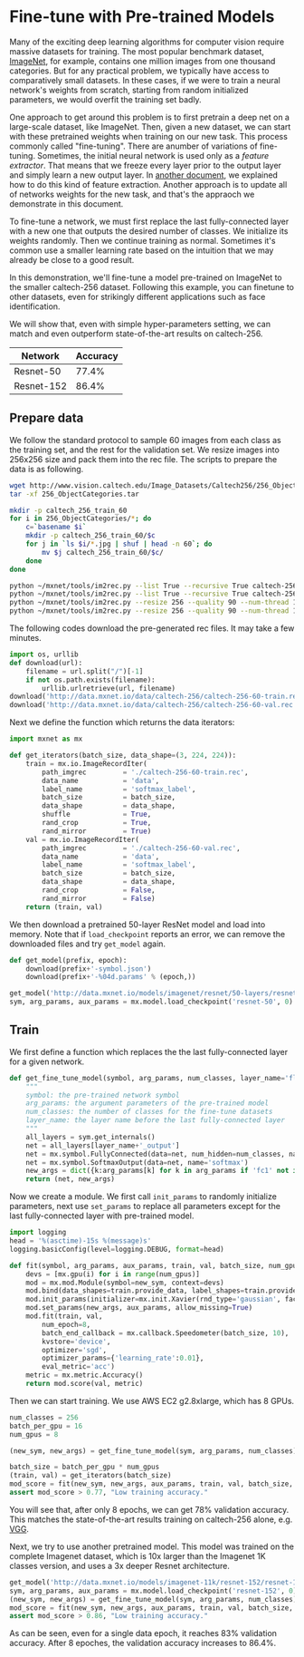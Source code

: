 # Fine-tune with Pre-trained Models

Many of the exciting deep learning algorithms for computer vision require
massive datasets for training.  The most popular benchmark dataset,
[ImageNet](http://www.image-net.org/), for example, contains one million images
from one thousand categories.  But for any practical problem, we typically have
access to comparatively small datasets.  In these cases, if we were to train a
neural network's weights from scratch, starting from random initialized
parameters, we would overfit the training set badly.

One approach to get around this problem is to first pretrain a deep net on a
large-scale dataset, like ImageNet.  Then, given a new dataset, we can start
with these pretrained weights when training on our new task.  This process
commonly called "fine-tuning".  There are anumber of variations of fine-tuning.
Sometimes, the initial neural network is used only as a _feature extractor_.
That means that we freeze every layer prior to the output layer and simply learn
a new output layer.  In [another document](./predict.ipynb), we explained how to
do this kind of feature extraction.  Another approach is to update all of
networks weights for the new task, and that's the appraoch we demonstrate in
this document.

To fine-tune a network, we must first replace the last fully-connected layer
with a new one that outputs the desired number of classes.  We initialize its
weights randomly.  Then we continue training as normal.  Sometimes it's common
use a smaller learning rate based on the intuition that we may already be close
to a good result.

In this demonstration, we'll fine-tune a model pre-trained on ImageNet to the
smaller caltech-256 dataset.  Following this example, you can finetune to other
datasets, even for strikingly different applications such as face
identification.

We will show that, even with simple hyper-parameters setting, we can match and
even outperform state-of-the-art results on caltech-256.

| Network | Accuracy |
| --- | --- |
| Resnet-50 | 77.4% |
| Resnet-152 | 86.4% |

## Prepare data

We follow the standard protocol to sample 60 images from each class as the
training set, and the rest for the validation set. We resize images into 256x256
size and pack them into the rec file. The scripts to prepare the data is as
following.

```sh
wget http://www.vision.caltech.edu/Image_Datasets/Caltech256/256_ObjectCategories.tar
tar -xf 256_ObjectCategories.tar

mkdir -p caltech_256_train_60
for i in 256_ObjectCategories/*; do
    c=`basename $i`
    mkdir -p caltech_256_train_60/$c
    for j in `ls $i/*.jpg | shuf | head -n 60`; do
        mv $j caltech_256_train_60/$c/
    done
done

python ~/mxnet/tools/im2rec.py --list True --recursive True caltech-256-60-train caltech_256_train_60/
python ~/mxnet/tools/im2rec.py --list True --recursive True caltech-256-60-val 256_ObjectCategories/
python ~/mxnet/tools/im2rec.py --resize 256 --quality 90 --num-thread 16 caltech-256-60-val 256_ObjectCategories/
python ~/mxnet/tools/im2rec.py --resize 256 --quality 90 --num-thread 16 caltech-256-60-train caltech_256_train_60/
```

The following codes download the pre-generated rec files. It may take a few minutes.

```python
import os, urllib
def download(url):
    filename = url.split("/")[-1]
    if not os.path.exists(filename):
        urllib.urlretrieve(url, filename)
download('http://data.mxnet.io/data/caltech-256/caltech-256-60-train.rec')
download('http://data.mxnet.io/data/caltech-256/caltech-256-60-val.rec')
```

Next we define the function which returns the data iterators:

```python
import mxnet as mx

def get_iterators(batch_size, data_shape=(3, 224, 224)):
    train = mx.io.ImageRecordIter(
        path_imgrec         = './caltech-256-60-train.rec',
        data_name           = 'data',
        label_name          = 'softmax_label',
        batch_size          = batch_size,
        data_shape          = data_shape,
        shuffle             = True,
        rand_crop           = True,
        rand_mirror         = True)
    val = mx.io.ImageRecordIter(
        path_imgrec         = './caltech-256-60-val.rec',
        data_name           = 'data',
        label_name          = 'softmax_label',
        batch_size          = batch_size,
        data_shape          = data_shape,
        rand_crop           = False,
        rand_mirror         = False)
    return (train, val)
```

We then download a pretrained 50-layer ResNet model and load into memory. Note
that if `load_checkpoint` reports an error, we can remove the downloaded files
and try `get_model` again.

```python
def get_model(prefix, epoch):
    download(prefix+'-symbol.json')
    download(prefix+'-%04d.params' % (epoch,))

get_model('http://data.mxnet.io/models/imagenet/resnet/50-layers/resnet-50', 0)
sym, arg_params, aux_params = mx.model.load_checkpoint('resnet-50', 0)
```

## Train

We first define a function which replaces the the last fully-connected layer for a given network.

```python
def get_fine_tune_model(symbol, arg_params, num_classes, layer_name='flatten0'):
    """
    symbol: the pre-trained network symbol
    arg_params: the argument parameters of the pre-trained model
    num_classes: the number of classes for the fine-tune datasets
    layer_name: the layer name before the last fully-connected layer
    """
    all_layers = sym.get_internals()
    net = all_layers[layer_name+'_output']
    net = mx.symbol.FullyConnected(data=net, num_hidden=num_classes, name='fc1')
    net = mx.symbol.SoftmaxOutput(data=net, name='softmax')
    new_args = dict({k:arg_params[k] for k in arg_params if 'fc1' not in k})
    return (net, new_args)
```

Now we create a module. We first call `init_params` to randomly initialize parameters, next use `set_params` to replace all parameters except for the last fully-connected layer with pre-trained model.


```python
import logging
head = '%(asctime)-15s %(message)s'
logging.basicConfig(level=logging.DEBUG, format=head)

def fit(symbol, arg_params, aux_params, train, val, batch_size, num_gpus):
    devs = [mx.gpu(i) for i in range(num_gpus)]
    mod = mx.mod.Module(symbol=new_sym, context=devs)
    mod.bind(data_shapes=train.provide_data, label_shapes=train.provide_label)
    mod.init_params(initializer=mx.init.Xavier(rnd_type='gaussian', factor_type="in", magnitude=2))
    mod.set_params(new_args, aux_params, allow_missing=True)
    mod.fit(train, val,
        num_epoch=8,
        batch_end_callback = mx.callback.Speedometer(batch_size, 10),
        kvstore='device',
        optimizer='sgd',
        optimizer_params={'learning_rate':0.01},
        eval_metric='acc')
    metric = mx.metric.Accuracy()
    return mod.score(val, metric)
```

Then we can start training. We use AWS EC2 g2.8xlarge, which has 8 GPUs.


```python
num_classes = 256
batch_per_gpu = 16
num_gpus = 8

(new_sym, new_args) = get_fine_tune_model(sym, arg_params, num_classes)

batch_size = batch_per_gpu * num_gpus
(train, val) = get_iterators(batch_size)
mod_score = fit(new_sym, new_args, aux_params, train, val, batch_size, num_gpus)
assert mod_score > 0.77, "Low training accuracy."
```

You will see that, after only 8 epochs, we can get 78% validation accuracy. This
matches the state-of-the-art results training on caltech-256 alone,
e.g. [VGG](http://www.robots.ox.ac.uk/~vgg/research/deep_eval/).

Next, we try to use another pretrained model. This model was trained on the
complete Imagenet dataset, which is 10x larger than the Imagenet 1K classes
version, and uses a 3x deeper Resnet architecture.


```python
get_model('http://data.mxnet.io/models/imagenet-11k/resnet-152/resnet-152', 0)
sym, arg_params, aux_params = mx.model.load_checkpoint('resnet-152', 0)
(new_sym, new_args) = get_fine_tune_model(sym, arg_params, num_classes)
mod_score = fit(new_sym, new_args, aux_params, train, val, batch_size, num_gpus)
assert mod_score > 0.86, "Low training accuracy."
```


As can be seen, even for a single data epoch, it reaches 83% validation
accuracy. After 8 epoches, the validation accuracy increases to 86.4%.

<!-- INSERT SOURCE DOWNLOAD BUTTONS -->
